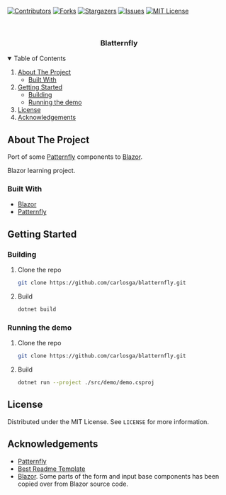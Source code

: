 <!-- PROJECT SHIELDS -->
[![Contributors][contributors-shield]][contributors-url]
[![Forks][forks-shield]][forks-url]
[![Stargazers][stars-shield]][stars-url]
[![Issues][issues-shield]][issues-url]
[![MIT License][license-shield]][license-url]

<!-- PROJECT LOGO -->
<br />
<p align="center">
  <h3 align="center">Blatternfly</h3>
</p>

<!-- TABLE OF CONTENTS -->
<details open="open">
  <summary>Table of Contents</summary>
  <ol>
    <li>
      <a href="#about-the-project">About The Project</a>
      <ul>
        <li><a href="#built-with">Built With</a></li>
      </ul>
    </li>
    <li>
      <a href="#getting-started">Getting Started</a>
      <ul>
        <li><a href="#building">Building</a></li>
        <li><a href="#running-the-demo">Running the demo</a></li>
      </ul>
    </li>
    <li><a href="#license">License</a></li>
    <li><a href="#acknowledgements">Acknowledgements</a></li>
  </ol>
</details>

<!-- ABOUT THE PROJECT -->
## About The Project

Port of some <a href="https://www.patternfly.org/v4/">Patternfly</a> components to <a href="https://dotnet.microsoft.com/apps/aspnet/web-apps/blazor">Blazor</a>.

Blazor learning project.

### Built With

* [Blazor](https://dotnet.microsoft.com/apps/aspnet/web-apps/blazor)
* [Patternfly](https://www.patternfly.org/v4/)

<!-- GETTING STARTED -->
## Getting Started

### Building

1. Clone the repo
   ```sh
   git clone https://github.com/carlosga/blatternfly.git
   ```
2. Build
   ```sh
   dotnet build
   ```

### Running the demo

1. Clone the repo
   ```sh
   git clone https://github.com/carlosga/blatternfly.git
   ```
2. Build
   ```sh
   dotnet run --project ./src/demo/demo.csproj
   ```

<!-- LICENSE -->
## License

Distributed under the MIT License. See `LICENSE` for more information.

<!-- ACKNOWLEDGEMENTS -->
## Acknowledgements
* [Patternfly](https://www.patternfly.org/v4/)
* [Best Readme Template](https://github.com/carlosga/blatternfly)
* [Blazor](https://dotnet.microsoft.com/apps/aspnet/web-apps/blazor). Some parts of the form and input base components has been copied over from Blazor source code.

<!-- MARKDOWN LINKS & IMAGES -->
<!-- https://www.markdownguide.org/basic-syntax/#reference-style-links -->
[contributors-shield]: https://img.shields.io/github/contributors/carlosga/blatternfly.svg?style=for-the-badge
[contributors-url]: https://github.com/carlosga/blatternfly/graphs/contributors
[forks-shield]: https://img.shields.io/github/forks/carlosga/blatternfly.svg?style=for-the-badge
[forks-url]: https://github.com/carlosga/blatternfly/network/members
[stars-shield]: https://img.shields.io/github/stars/carlosga/blatternfly.svg?style=for-the-badge
[stars-url]: https://github.com/carlosga/blatternfly/stargazers
[issues-shield]: https://img.shields.io/github/issues/carlosga/blatternfly.svg?style=for-the-badge
[issues-url]: https://github.com/carlosga/blatternfly/issues
[license-shield]: https://img.shields.io/github/license/carlosga/blatternfly.svg?style=for-the-badge
[license-url]: https://github.com/carlosga/blatternfly/blob/master/LICENSE.md


